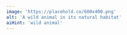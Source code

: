 ```yaml
---
image: 'https://placehold.co/600x400.png'
alt: 'A wild animal in its natural habitat'
aiHint: 'wild animal'
---
```

